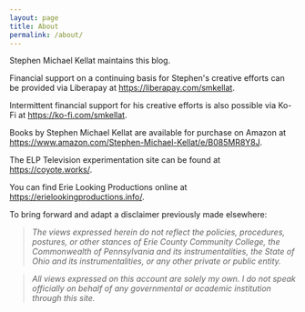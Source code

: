 ```yaml
---
layout: page
title: About
permalink: /about/
---
```


Stephen Michael Kellat maintains this blog.  

Financial support on a continuing basis for Stephen's creative efforts can be provided via Liberapay at <https://liberapay.com/smkellat>.

Intermittent financial support for his creative efforts is also possible via Ko-Fi at <https://ko-fi.com/smkellat>.

Books by Stephen Michael Kellat are available for purchase on Amazon at <https://www.amazon.com/Stephen-Michael-Kellat/e/B085MR8Y8J>.

The ELP Television experimentation site can be found at <https://coyote.works/>.

You can find Erie Looking Productions online at <https://erielookingproductions.info/>.  

To bring forward and adapt a disclaimer previously made elsewhere:  

>*The views expressed herein do not reflect the policies, procedures, postures, or other stances of Erie County Community College, the Commonwealth of Pennsylvania and its instrumentalities, the State of Ohio and its instrumentalities, or any other private or public entity.*  

>*All views expressed on this account are solely my own.  I do not speak officially on behalf of any governmental or academic institution through this site.*  
